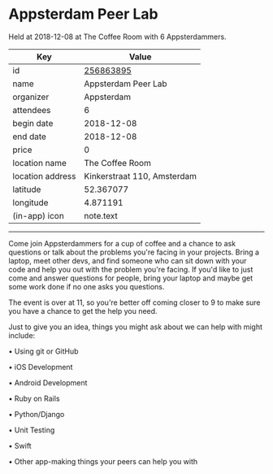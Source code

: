 # Appsterdam Peer Lab
Held at 2018-12-08 at The Coffee Room with 6 Appsterdammers.
        
|Key|Value
|---|---|
|id|[256863895](https://www.meetup.com/appsterdam/events/256863895/)|
|name|Appsterdam Peer Lab|
|organizer|Appsterdam|
|attendees|6|
|begin date|2018-12-08|
|end date|2018-12-08|
|price|0|
|location name|The Coffee Room|
|location address|Kinkerstraat 110, Amsterdam|
|latitude|52.367077|
|longitude|4.871191|
|(in-app) icon|note.text|

---

Come join Appsterdammers for a cup of coffee and a chance to ask questions or talk about the problems you're facing in your projects. Bring a laptop, meet other devs, and find someone who can sit down with your code and help you out with the problem you're facing. If you'd like to just come and answer questions for people, bring your laptop and maybe get some work done if no one asks you questions.

The event is over at 11, so you're better off coming closer to 9 to make sure you have a chance to get the help you need.

Just to give you an idea, things you might ask about we can help with might include:

• Using git or GitHub

• iOS Development

• Android Development

• Ruby on Rails

• Python/Django

• Unit Testing

• Swift

• Other app-making things your peers can help you with


